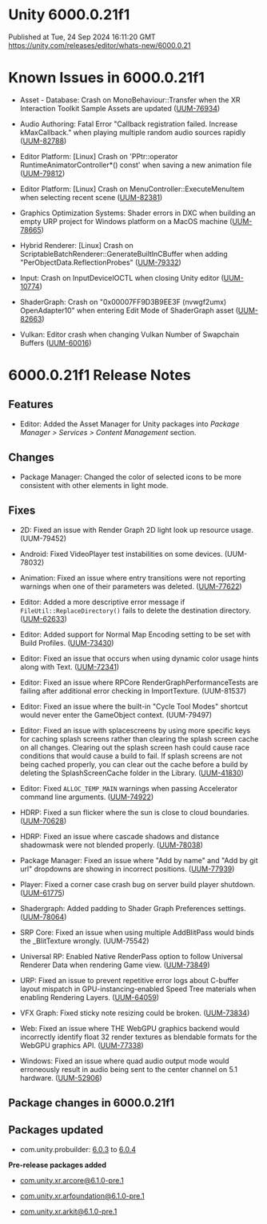 # Unity 6000.0.21f1
Published at Tue, 24 Sep 2024 16:11:20 GMT  
https://unity.com/releases/editor/whats-new/6000.0.21

# Known Issues in 6000.0.21f1

- Asset - Database: Crash on MonoBehaviour::Transfer<GenerateTypeTreeTransfer> when the XR Interaction Toolkit Sample Assets are updated
    ([UUM-76934](https://issuetracker.unity3d.com/issues/crash-on-monobehaviour-transfer-when-the-xr-interaction-toolkit-sample-assets-are-updated))

- Audio Authoring: Fatal Error "Callback registration failed. Increase kMaxCallback." when playing multiple random audio sources rapidly
    ([UUM-82788](https://issuetracker.unity3d.com/issues/fatal-error-callback-registration-failed-increase-kmaxcallback-dot-when-playing-multiple-random-audio-sources-rapidly))

- Editor Platform: [Linux] Crash on 'PPtr<RuntimeAnimatorController>::operator RuntimeAnimatorController*() const' when saving a new animation file
    ([UUM-79812](https://issuetracker.unity3d.com/issues/linux-crash-on-pptr-operator-runtimeanimatorcontroller-star-const-when-saving-a-new-animation-file))

- Editor Platform: [Linux] Crash on MenuController::ExecuteMenuItem when selecting recent scene
    ([UUM-82381](https://issuetracker.unity3d.com/issues/linux-crash-on-menucontroller-executemenuitem-when-selecting-recent-scene))

- Graphics Optimization Systems: Shader errors in DXC when building an empty URP project for Windows platform on a MacOS machine
    ([UUM-78665](https://issuetracker.unity3d.com/issues/shader-errors-in-dxc-when-building-for-windows-platform-on-a-macos-machine))

- Hybrid Renderer: [Linux] Crash on ScriptableBatchRenderer::GenerateBuiltInCBuffer when adding "PerObjectData.ReflectionProbes"
    ([UUM-79332](https://issuetracker.unity3d.com/issues/linux-crash-on-scriptablebatchrenderer-generatebuiltincbuffer-when-adding-perobjectdata-dot-reflectionprobes))

- Input: Crash on InputDeviceIOCTL when closing Unity editor
    ([UUM-10774](https://issuetracker.unity3d.com/issues/crash-on-inputdeviceioctl-when-closing-unity-editor))

- ShaderGraph: Crash on "0x00007FF9D3B9EE3F (nvwgf2umx) OpenAdapter10" when entering Edit Mode of ShaderGraph asset
    ([UUM-82663](https://issuetracker.unity3d.com/issues/crash-on-0x00007ff9d3b9ee3f-nvwgf2umx-openadapter10-when-entering-edit-mode-of-shadergraph-asset))

- Vulkan:  Editor crash when changing Vulkan Number of Swapchain Buffers
    ([UUM-60016](https://issuetracker.unity3d.com/issues/vulkan-editor-crash-when-changing-vulkan-number-of-swapchain-buffers))



# 6000.0.21f1 Release Notes

## Features

- Editor: Added the Asset Manager for Unity packages into *Package Manager &gt; Services &gt; Content Management* section.



## Changes

- Package Manager: Changed the color of selected icons to be more consistent with other elements in light mode.



## Fixes

- 2D: Fixed an issue with Render Graph 2D light look up resource usage.
    (UUM-79452)

- Android: Fixed VideoPlayer test instabilities on some devices.
    (UUM-78032)

- Animation: Fixed an issue where entry transitions were not reporting warnings when one of their parameters was deleted.
    ([UUM-77622](https://issuetracker.unity3d.com/issues/deleting-a-parameter-in-an-animator-does-not-bring-up-a-warning-message-when-the-parameter-is-in-use-by-a-transition-from-the-entry-state))

- Editor: Added a more descriptive error message if `FileUtil::ReplaceDirectory()` fails to delete the destination directory.
    ([UUM-62633](https://issuetracker.unity3d.com/issues/fileutil-dot-replacedirectory-throws-an-uninformative-error-when-the-destination-path-contains-a-locked-file))

- Editor: Added support for Normal Map Encoding setting to be set with Build Profiles.
    ([UUM-73430](https://issuetracker.unity3d.com/issues/player-settings-mobile-rendering-normal-map-encoding-should-be-changed-pre-profile-and-not-globally))

- Editor: Fixed an issue that occurs when using dynamic color usage hints along with Text.
    ([UUM-72341](https://issuetracker.unity3d.com/issues/an-emoji-is-not-shown-in-the-ui-builder-viewport-and-the-game-view-when-it-is-placed-in-the-labels-text-attribute-and-usage-hints-is-set-to-dynamic-color))

- Editor: Fixed an issue where RPCore RenderGraphPerformanceTests are failing after additional error checking in ImportTexture.
    (UUM-81537)

- Editor: Fixed an issue where the built-in "Cycle Tool Modes" shortcut would never enter the GameObject context.
    (UUM-79497)

- Editor: Fixed an issue with splacescreens by using more specific keys for caching splash screens rather than clearing the splash screen cache on all changes. Clearing out the splash screen hash could cause race conditions that would cause a build to fail. If splash screens are not being cached properly, you can clear out the cache before a build by deleting the SplashScreenCache folder in the Library.
    ([UUM-41830](https://issuetracker.unity3d.com/issues/android-entities-build-fails-with-the-error-asset-has-disappeared-while-building-player-to-globalgamemanagers-dot-assets-path-instancedid-xxxxxx-when-building))

- Editor: Fixed `ALLOC_TEMP_MAIN` warnings when passing Accelerator command line arguments.
    ([UUM-74922](https://issuetracker.unity3d.com/issues/editor-console-is-spammed-with-errors-when-passing-unity-accelerator-arguments-from-the-alloc-temp-main-has-unfreed-allocations))

- HDRP: Fixed a sun flicker where the sun is close to cloud boundaries.
    ([UUM-70628](https://issuetracker.unity3d.com/issues/directional-lights-flicker-when-placed-at-the-edge-of-a-volumetric-cloud))

- HDRP: Fixed an issue where cascade shadows and distance shadowmask were not blended properly.
    ([UUM-78038](https://issuetracker.unity3d.com/issues/theres-a-gap-between-the-last-cascade-and-the-baked-shadow-map-when-distance-shadowmasks-are-enabled))

- Package Manager: Fixed an issue where "Add by name" and "Add by git url" dropdowns are showing in incorrect positions.
    ([UUM-77939](https://issuetracker.unity3d.com/issues/installing-packages-by-name-or-git-url-obscures-package-manager-windows-top-buttons))

- Player: Fixed a corner case crash bug on server build player shutdown.
    ([UUM-61775](https://issuetracker.unity3d.com/issues/windows-native-crash-occurs-when-closing-the-player-console-window))

- Shadergraph: Added padding to Shader Graph Preferences settings.
    ([UUM-78064](https://issuetracker.unity3d.com/issues/shader-graph-preferences-have-no-padding))

- SRP Core: Fixed  an issue when using multiple AddBlitPass would binds the _BlitTexture wrongly.
    (UUM-75542)

- Universal RP: Enabled Native RenderPass option to follow Universal Renderer Data when rendering Game view.
    ([UUM-73849](https://issuetracker.unity3d.com/issues/the-scene-is-not-rendered-by-the-camera-when-the-game-view-is-displayed-but-the-scene-view-is-hidden-and-rendergraph-compatibility-mode-is-enabled))

- URP: Fixed an issue to prevent repetitive error logs about C-buffer layout mispatch in GPU-instancing-enabled Speed Tree materials when enabling Rendering Layers.
    ([UUM-64059](https://issuetracker.unity3d.com/issues/speedtree-error-is-thrown-when-rendering-layers-for-lights-are-enabled))

- VFX Graph: Fixed sticky note resizing could be broken.
    ([UUM-73834](https://issuetracker.unity3d.com/issues/vfx-sticky-notes-can-be-difficult-to-resize))

- Web: Fixed an issue where THE WebGPU graphics backend would incorrectly identify float 32 render textures as blendable formats for the WebGPU graphics API.
    ([UUM-77338](https://issuetracker.unity3d.com/issues/webgpu-32bit-floating-point-rendertexture-blending-is-not-working-when-built-for-webgpu))

- Windows: Fixed an issue where quad audio output mode would erroneously result in audio being sent to the center channel on 5.1 hardware.
    ([UUM-52906](https://issuetracker.unity3d.com/issues/unity-uses-a-centre-speaker-when-defaultspeakermode-is-set-to-quad))




## Package changes in 6000.0.21f1

## Packages updated

- com.unity.probuilder: [6.0.3](https://docs.unity3d.com/Packages/com.unity.probuilder@6.0//changelog/CHANGELOG.html) to [6.0.4](https://docs.unity3d.com/Packages/com.unity.probuilder@6.0//changelog/CHANGELOG.html)

**Pre-release packages added**

- [com.unity.xr.arcore@6.1.0-pre.1](https://docs.unity3d.com/Packages/com.unity.xr.arcore@6.1//changelog/CHANGELOG.html)

- [com.unity.xr.arfoundation@6.1.0-pre.1](https://docs.unity3d.com/Packages/com.unity.xr.arfoundation@6.1//changelog/CHANGELOG.html)

- [com.unity.xr.arkit@6.1.0-pre.1](https://docs.unity3d.com/Packages/com.unity.xr.arkit@6.1//changelog/CHANGELOG.html)
